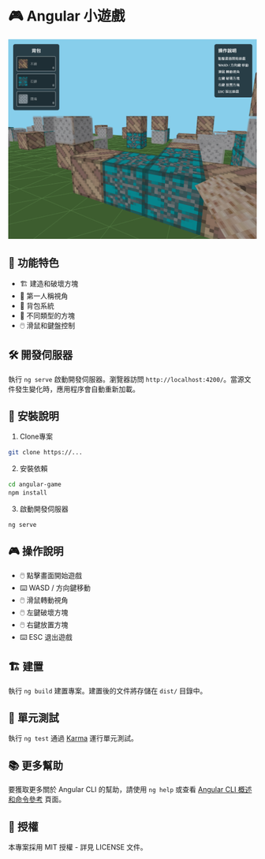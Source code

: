 # 🎮 Angular 小遊戲

![遊戲截圖](public/looklike.png)

## 🚀 功能特色

- 🏗️ 建造和破壞方塊
- 🎯 第一人稱視角
- 🎒 背包系統
- 🌈 不同類型的方塊
- 🖱️ 滑鼠和鍵盤控制

## 🛠️ 開發伺服器

執行 `ng serve` 啟動開發伺服器。瀏覽器訪問 `http://localhost:4200/`。當源文件發生變化時，應用程序會自動重新加載。

## 🔧 安裝說明

1. Clone專案

```bash
git clone https://...
```

2. 安裝依賴

```bash
cd angular-game
npm install
```

3. 啟動開發伺服器

```bash
ng serve
```

## 🎮 操作說明

- 🖱️ 點擊畫面開始遊戲
- ⌨️ WASD / 方向鍵移動
- 🖱️ 滑鼠轉動視角
- 🖱️ 左鍵破壞方塊
- 🖱️ 右鍵放置方塊
- ⌨️ ESC 退出遊戲

## 🏗️ 建置

執行 `ng build` 建置專案。建置後的文件將存儲在 `dist/` 目錄中。

## 🧪 單元測試

執行 `ng test` 通過 [Karma](https://karma-runner.github.io) 運行單元測試。

## 📚 更多幫助

要獲取更多關於 Angular CLI 的幫助，請使用 `ng help` 或查看 [Angular CLI 概述和命令參考](https://angular.dev/tools/cli) 頁面。

## 📝 授權

本專案採用 MIT 授權 - 詳見 LICENSE 文件。
